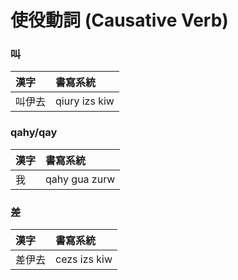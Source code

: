 # 使役動詞 (Causative Verb)

### 叫

| 漢字 | 書寫系統 |
| :--- | :--- |
| 叫伊去 | qiury izs kiw |

### qahy/qay

| 漢字 | 書寫系統 |
| :--- | :--- |
| 我 | qahy gua zurw |

### 差

| 漢字 | 書寫系統 |
| :--- | :--- |
| 差伊去 | cezs izs kiw |
